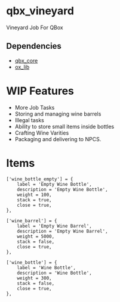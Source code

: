 # qbx_vineyard
Vineyard Job For QBox
## Dependencies

* [qbx_core](https://github.com/Qbox-project/qbx_core)
* [ox_lib](https://github.com/overextended/ox_lib)

# WIP Features

- More Job Tasks
- Storing and managing wine barrels
- Illegal tasks
- Ability to store small items inside bottles
- Crafting Wine Varities
- Packaging and delivering to NPCS.

# Items

```
['wine_bottle_empty'] = {
    label = 'Empty Wine Bottle',
    description = 'Empty Wine Bottle',
    weight = 100,
    stack = true,
    close = true,
},

['wine_barrel'] = {
    label = 'Empty Wine Barrel',
    description = 'Empty Wine Barrel',
    weight = 5000,
    stack = false,
    close = true,
},

['wine_bottle'] = {
    label = 'Wine Bottle',
    description = 'Wine Bottle',
    weight = 300,
    stack = false,
    close = true,
},

```